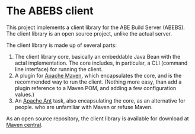 # The ABEBS client

This project implements a client library for the ABE Build Server (ABEBS). The client library is an open source project, unlike the actual server.

The client library is made up of several parts:

1. The client library core, basically an embeddable Java Bean with the actal implementation.
   The core includes, in particular, a CLI (command line interface) for running the client.
2. A plugin for [Apache Maven](https://maven.apache.org), which encapsulates the core, and is the recommended way to run the client.
   (Nothing more easy, than add a plugin reference to a Maven POM, and adding a few configuration values.)
3. An [Apache Ant](https://ant.apache.org) task, also encapsulating the core, as an alternative for people. who are unfamiliar with
   Maven or refuse Maven.

As an open source repository, the client library is available for download at [Maven central](https://search.maven.org?q=abebc).

